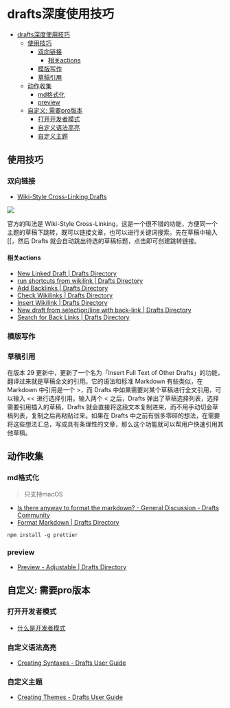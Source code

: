 # drafts深度使用技巧

<!--ts-->
* [drafts深度使用技巧](#drafts深度使用技巧)
   * [使用技巧](#使用技巧)
      * [双向链接](#双向链接)
         * [相关actions](#相关actions)
      * [模版写作](#模版写作)
      * [草稿引用](#草稿引用)
   * [动作收集](#动作收集)
      * [md格式化](#md格式化)
      * [preview](#preview)
   * [自定义: 需要pro版本](#自定义-需要pro版本)
      * [打开开发者模式](#打开开发者模式)
      * [自定义语法高亮](#自定义语法高亮)
      * [自定义主题](#自定义主题)

<!-- Created by https://github.com/ekalinin/github-markdown-toc -->
<!-- Added by: runner, at: Wed Oct 19 08:41:21 UTC 2022 -->

<!--te-->

## 使用技巧

### 双向链接

- [Wiki-Style Cross-Linking Drafts](https://docs.getdrafts.com/docs/drafts/cross-linking#wiki-style-cross-linking-drafts)

![](https://docs.getdrafts.com/images/docs/drafts/linking-drafts.png)

官方的叫法是 Wiki-Style Cross-Linking，这是一个很不错的功能，方便同一个主题的草稿下跳转，既可以链接文章，也可以进行关键词搜索。先在草稿中输入 [[，然后 Drafts
就会自动跳出待选的草稿标题，点击即可创建跳转链接。

#### 相关actions

- [New Linked Draft | Drafts Directory](https://actions.getdrafts.com/a/2AO)
- [run shortcuts from wikilink | Drafts Directory](https://actions.getdrafts.com/a/1xD)
- [Add Backlinks | Drafts Directory](https://actions.getdrafts.com/a/1rv)
- [Check Wikilinks | Drafts Directory](https://actions.getdrafts.com/a/1ru)
- [Insert Wikilink | Drafts Directory](https://actions.getdrafts.com/a/1qj)
- [New draft from selection/line with back-link | Drafts Directory](https://actions.getdrafts.com/a/1mh)
- [Search for Back Links | Drafts Directory](https://actions.getdrafts.com/a/1fY)

### 模版写作

### 草稿引用

在版本 29 更新中，更新了一个名为「Insert Full Text of Other Drafts」的功能，翻译过来就是草稿全文的引用。它的语法和标准 Markdown 有些类似，在 Markdown 中引用是一个 >，而 Drafts
中如果需要对某个草稿进行全文引用，可以输入 << 进行选择引用。输入两个 < 之后，Drafts 弹出了草稿选择列表，选择需要引用插入的草稿，Drafts
就会直接将这段文本复制进来，而不用手动切会草稿列表，复制之后再粘贴过来。如果在 Drafts 中之前有很多零碎的想法，在需要将这些想法汇总，写成具有条理性的文章，那么这个功能就可以帮用户快速引用其他草稿。

## 动作收集

### md格式化

> 只支持macOS

- [Is there anyway to format the markdown? - General Discussion - Drafts Community](https://forums.getdrafts.com/t/is-there-anyway-to-format-the-markdown/7850/5)
- [Format Markdown | Drafts Directory](https://actions.getdrafts.com/a/1bP)

```shell
npm install -g prettier 
```

### preview

- [Preview - Adjustable | Drafts Directory](https://actions.getdrafts.com/a/2Bz)

## 自定义: 需要pro版本

### 打开开发者模式

- [什么是开发者模式](https://docs.getdrafts.com/extending/development#what-is-developer-mode-pro)

### 自定义语法高亮

- [Creating Syntaxes - Drafts User Guide](https://docs.getdrafts.com/docs/extending/development/syntax-format)

### 自定义主题

- [Creating Themes - Drafts User Guide](https://docs.getdrafts.com/docs/extending/development/theme-format)
